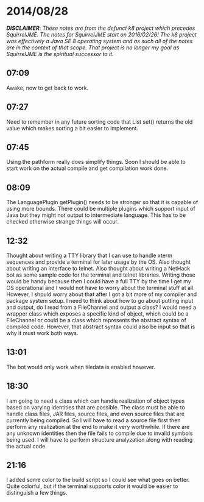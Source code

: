 # 2014/08/28

***DISCLAIMER***: _These notes are from the defunct k8 project which_
_precedes SquirrelJME. The notes for SquirrelJME start on 2016/02/26!_
_The k8 project was effectively a Java SE 8 operating system and as such_
_all of the notes are in the context of that scope. That project is no_
_longer my goal as SquirrelJME is the spiritual successor to it._

## 07:09

Awake, now to get back to work.

## 07:27

Need to remember in any future sorting code that List set() returns the old
value which makes sorting a bit easier to implement.

## 07:45

Using the pathform really does simplify things. Soon I should be able to start
work on the actual compile and get compilation work done.

## 08:09

The LanguagePlugin getPlugin() needs to be stronger so that it is capable of
using more bounds. There could be multiple plugins which support input of Java
but they might not output to intermediate language. This has to be checked
otherwise strange things will occur.

## 12:32

Thought about writing a TTY library that I can use to handle xterm sequences
and provide a terminal for later usage by the OS. Also thought about writing
an interface to telnet. Also thought about writing a NetHack bot as some
sample code for the terminal and telnet libraries. Writing those would be
handy because then I could have a full TTY by the time I get my OS operational
and I would not have to worry about the terminal stuff at all. However, I
should worry about that after I got a bit more of my compiler and package
system setup. I need to think about how to go about putting input and output,
do I read from a FileChannel and output a class? I would need a wrapper class
which exposes a specific kind of object, which could be a FileChannel or could
be a class which represents the abstract syntax of compiled code. However,
that abstract syntax could also be input so that is why it must work both
ways.

## 13:01

The bot would only work when tiledata is enabled however.

## 18:30

I am going to need a class which can handle realization of object types based
on varying identities that are possible. The class must be able to handle
class files, JAR files, source files, and even source files that are currently
being compiled. So I will have to read a source file first then perform any
realization at the end to make it very worthwhile. If there are any unknown
identities then the file fails to compile due to invalid symbols being used. I
will have to perform structure analyzation along with reading the actual code.

## 21:16

I added some color to the build script so I could see what goes on better.
Quite colorful, but if the terminal supports color it would be easier to
distinguish a few things.

